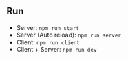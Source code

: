 ## Run

- Server: `npm run start`
- Server (Auto reload): `npm run server`
- Client: `npm run client` 
- Client + Server: `npm run dev`